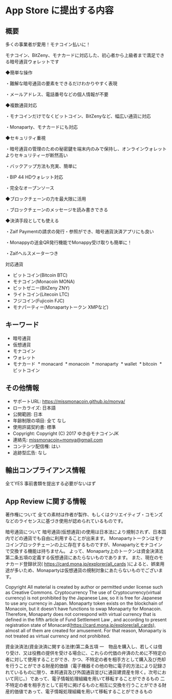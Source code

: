 # App Store に提出する内容

## 概要

多くの事業者が愛用！モナコイン払いに！

モナコイン、BitZeny、モナカードに対応した、初心者から上級者まで満足できる暗号通貨ウォレットです

◆簡単な操作

・難解な暗号通貨の要素をできるだけわかりやすく表現

・メールアドレス、電話番号などの個人情報が不要

◆複数通貨対応

・モナコインだけでなくビットコイン、BitZenyなど、幅広い通貨に対応

・Monaparty、モナカードにも対応

◆セキュリティ重視

・暗号通貨の管理のための秘密鍵を端末内のみで保持し、オンラインウォレットよりセキュリティーが断然高い

・バックアップ方法も充実、簡単に

・BIP 44 HDウォレット対応

・完全なオープンソース

◆ブロックチェーンの力を最大限に活用

・ブロックチェーンのメッセージを読み書きできる

◆決済手段としても使える

・Zaif Paymentの請求の発行・参照ができ、暗号通貨決済アプリにも良い

・Monappyの送金QR発行機能でMonappy受け取りも簡単に！

・Zaifヘルスメーターつき

対応通貨

  * ビットコイン(Bitcoin BTC)
  * モナコイン(Monacoin MONA)
  * ビットゼニー(BitZeny ZNY)
  * ライトコイン(Litecoin LTC)
  * フジコイン(Fujicoin FJC)
  * モナパーティー(Monapartyトークン XMPなど)

## キーワード

  * 暗号通貨
  * 仮想通貨
  * モナコイン
  * ウォレット
  * モナカード
  * monacard
  * monacoin
  * monaparty
  * wallet
  * bitcoin
  * ビットコイン

## その他情報
  * サポートURL: https://missmonacoin.github.io/monya/
  * ローカライズ: 日本語
  * 公開範囲: 日本
  * 年齢制限の項目: 全て なし
  * 使用許諾契約書: 標準
  * Copyright: Copyright (C) 2017 ゆき@モナコインJK
  * 連絡先: missmonacoin+monya@gmail.com
  * コンテンツ配信権: はい
  * 追跡型広告: なし

## 輸出コンプライアンス情報

全てYES
事前書類を提出する必要がないはず

## App Review に関する情報

著作権について
全ての素材は作者が製作、もしくはクリエイティブ・コモンズなどのライセンスに基づき使用が認められているものです。

暗号通貨について
暗号通貨(仮想通貨)の使用は日本法により規制されず、日本国内でどの通貨でも自由に利用することが出来ます。
Monapartyトークンはモナコインブロックチェーンの上に存在するものですが、Monapartyとモナコインで交換する機能は持ちません。
よって、Monaparty上のトークンは資金決済法第二条五項の定義する仮想通貨にあたらないものであります。
また、現在のモナカード登録状況( https://card.mona.jp/explorer/all_cards )によると、娯楽用途が多いため、Monapartyは仮想通貨の規制対象にあたらないものでございます。

Copyright
All material is created by author or permitted under license such as Creative Commons.
Cryptocurrency
The use of Cryptocurrency(virtual currency) is not prohibited by the Japanese Law, so it is free for Japanese to use any currency in Japan.
Monaparty token exists on the blockchain of Monacoin, but it doesn't have functions to swap Monaparty for Monacoin. Therefore, Monaparty does not correspond with virtual currency that is defined in the fifth article of Fund Settlement Law , and according to present registration state of Monacard(https://card.mona.jp/explorer/all_cards), almost all of them are created for amusement.  For that reason, Monaparty is not treated as virtual currency and not prohibited.

資金決済法(資金決済に関する法律)第二条五項
一　物品を購入し、若しくは借り受け、又は役務の提供を受ける場合に、これらの代価の弁済のために不特定の者に対して使用することができ、かつ、不特定の者を相手方として購入及び売却を行うことができる財産的価値（電子機器その他の物に電子的方法により記録されているものに限り、本邦通貨及び外国通貨並びに通貨建資産を除く。次号において同じ。）であって、電子情報処理組織を用いて移転することができるもの
二　不特定の者を相手方として前号に掲げるものと相互に交換を行うことができる財産的価値であって、電子情報処理組織を用いて移転することができるもの
